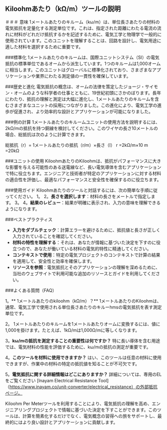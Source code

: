 ## Kiloohmあたり（kΩ/m）ツールの説明

＃＃＃ 意味
1メートルあたりのキルーム（kω/m）は、単位長さあたりの材料の電気抵抗を定量化する測定単位です。これは、指定された距離にわたる電流の流れに材料がどれだけ抵抗するかを記述するために、電気工学と物理学で一般的に使用されています。このユニットを理解することは、回路を設計し、電気用途に適した材料を選択するために重要です。

###標準化
1メートルあたりのキルームは、国際ユニットシステム（SI）の電気抵抗の標準単位であるオームから派生しています。1つのキルームは1,000オームに相当します。このユニットはグローバルに標準化されており、さまざまなアプリケーションや業界にわたる測定値の一貫性を確保しています。

###歴史と進化
電気抵抗の概念は、オームの法律を策定したジョージ・サイモン・オームのような科学者の仕事とともに、19世紀初頭にさかのぼります。長年にわたり、抵抗の理解と測定は大幅に進化し、1メートルあたりのキルームを含むさまざまなユニットの採用につながりました。この進化により、電気工学の進歩が促進され、より効率的な設計とアプリケーションが可能になりました。

###例の計算
1メートルあたりのキルームユニットの使用方法を説明するには、2kΩ/mの抵抗を持つ銅線を検討してください。このワイヤの長さ10メートルの場合、総抵抗は次のように計算できます。

総抵抗（r）= 1メートルあたりの抵抗（r/m）×長さ（l）
r =2kΩ/m×10 m =20kΩ

###ユニットの使用
KiloohmあたりのKiloohmは、抵抗がパフォーマンスに大きな影響を与える可能性のある送電線など、長い電気導体を含むアプリケーションで特に役立ちます。エンジニアと技術者が特定のアプリケーションに対する材料の適合性を評価し、最適なパフォーマンスと安全性を確保するのに役立ちます。

###使用ガイド
Kiloohmあたりのツールと対話するには、次の簡単な手順に従ってください。
1。
2。**長さを選択します**：材料の長さをメートルで指定します。
3。
4。**結果のレビュー**：結果が明確に表示され、入力の意味を理解できるようになります。

###ベストプラクティス
-  **入力をダブルチェック**：計算エラーを避けるために、抵抗値と長さが正しく入力されていることを確認してください。
-  **材料の特性を理解する**：それは、あなたが情報に基づいた決定を下すのに役立つので、あなたが働いている材料の電気的特性に精通してください。
-  **コンテキストで使用**：特定の電気プロジェクトのコンテキストで計算の結果を適用して、安全性と効率を確保します。
-  **リソースを参照**：電気抵抗とそのアプリケーションの理解を深めるために、当社のウェブサイトで利用可能な追加のリソースとガイドを利用してください。

###よくある質問（FAQ）

1。** 1メートルあたりのkiloohm（kΩ/m）？**
1メートルあたりのKiloohmは、通常、電気工学で使用される単位長さあたりのキルーhmsの電気抵抗を表す測定単位です。

2。
1メートルあたりのキルームを1メートルあたりオームに変換するには、値に1,000を掛けます。たとえば、1kΩ/mは1,000Ω/mに等しくなります。

3。**kω/mの抵抗を測定することの重要性は何ですか？**
特に長い導体を含む用途では、電気材料の性能を評価するために、kω/mの抵抗の測定が重要です。

4。**このツールを材料に使用できますか？**
はい、このツールは任意の材料に使用できますが、作業中の材料の特定の抵抗値を知ることが不可欠です。

5。**電気抵抗に関する詳細情報はどこにありますか？**
詳細については、専用のELをご覧ください [Inayam Electrical Resistance Tool]（https://www.inayam.co/unit-converter/electrical_resistance）の外部抵抗ページ。

Kiloohm Per Meterツールを利用することにより、電気抵抗の理解を高め、エンジニアリングプロジェクトで情報に基づいた決定を下すことができます。このツールは、計算を簡素化するだけでなく、電気概念の習得への旅をサポートし、最終的にはより良い設計とアプリケーションに貢献します。